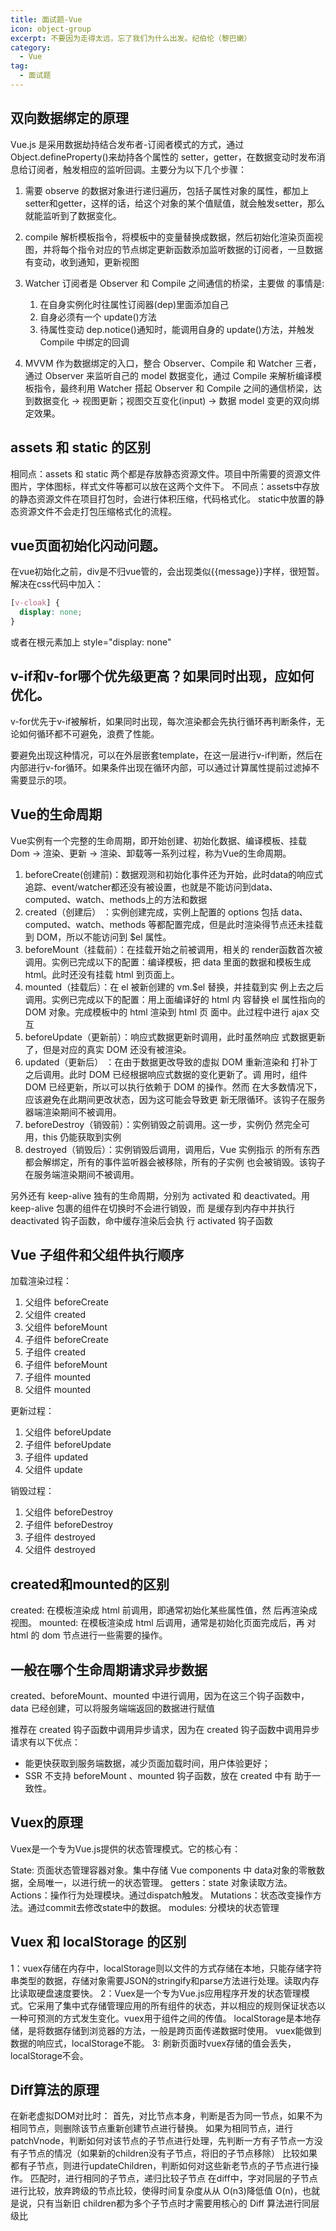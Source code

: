 ```yaml
---
title: 面试题-Vue
icon: object-group
excerpt: 不要因为走得太远，忘了我们为什么出发。纪伯伦（黎巴嫩）
category:
  - Vue
tag:
  - 面试题
---
```


## 双向数据绑定的原理

Vue.js 是采用数据劫持结合发布者-订阅者模式的方式，通过Object.defineProperty()来劫持各个属性的 setter，getter，在数据变动时发布消息给订阅者，触发相应的监听回调。主要分为以下几个步骤：

1. 需要 observe 的数据对象进行递归遍历，包括子属性对象的属性，都加上setter和getter，这样的话，给这个对象的某个值赋值，就会触发setter，那么就能监听到了数据变化。

2. compile 解析模板指令，将模板中的变量替换成数据，然后初始化渲染页面视图，并将每个指令对应的节点绑定更新函数添加监听数据的订阅者，一旦数据有变动，收到通知，更新视图

3. Watcher 订阅者是 Observer 和 Compile 之间通信的桥梁，主要做
的事情是: 
    1. 在自身实例化时往属性订阅器(dep)里面添加自己
    2. 自身必须有一个 update()方法
    3. 待属性变动 dep.notice()通知时，能调用自身的 update()方法，并触发 Compile 中绑定的回调

4. MVVM 作为数据绑定的入口，整合 Observer、Compile 和 Watcher
三者，通过 Observer 来监听自己的 model 数据变化，通过 Compile
来解析编译模板指令，最终利用 Watcher 搭起 Observer 和 Compile
之间的通信桥梁，达到数据变化 -> 视图更新；视图交互变化(input)
-> 数据 model 变更的双向绑定效果。

## assets 和 static 的区别

相同点：assets 和 static 两个都是存放静态资源文件。项目中所需要的资源文件图片，字体图标，样式文件等都可以放在这两个文件下。
不同点：assets中存放的静态资源文件在项目打包时，会进行体积压缩，代码格式化。
static中放置的静态资源文件不会走打包压缩格式化的流程。

## vue页面初始化闪动问题。

在vue初始化之前，div是不归vue管的，会出现类似{{message}}字样，很短暂。
解决在css代码中加入：
```css
[v-cloak] {
  display: none;
}
```
或者在根元素加上 style="display: none"

## v-if和v-for哪个优先级更高？如果同时出现，应如何优化。

v-for优先于v-if被解析，如果同时出现，每次渲染都会先执行循环再判断条件，无论如何循环都不可避免，浪费了性能。

要避免出现这种情况，可以在外层嵌套template，在这一层进行v-if判断，然后在内部进行v-for循环。如果条件出现在循环内部，可以通过计算属性提前过滤掉不需要显示的项。

## Vue的生命周期

Vue实例有一个完整的生命周期，即开始创建、初始化数据、编译模板、挂载Dom -> 渲染、更新 -> 渲染、卸载等一系列过程，称为Vue的生命周期。

1. beforeCreate(创建前)：数据观测和初始化事件还为开始，此时data的响应式追踪、event/watcher都还没有被设置，也就是不能访问到data、computed、watch、methods上的方法和数据
2. created（创建后） ：实例创建完成，实例上配置的 options 包括 data、computed、watch、methods 等都配置完成，但是此时渲染得节点还未挂载到 DOM，所以不能访问到 $el 属性。
3. beforeMount（挂载前）：在挂载开始之前被调用，相关的 render函数首次被调用。实例已完成以下的配置：编译模板，把 data 里面的数据和模板生成 html。此时还没有挂载 html 到页面上。
4. mounted（挂载后）：在 el 被新创建的 vm.$el 替换，并挂载到实
例上去之后调用。实例已完成以下的配置：用上面编译好的 html 内
容替换 el 属性指向的 DOM 对象。完成模板中的 html 渲染到 html 页
面中。此过程中进行 ajax 交互
5. beforeUpdate（更新前）：响应式数据更新时调用，此时虽然响应
式数据更新了，但是对应的真实 DOM 还没有被渲染。
6. updated（更新后） ：在由于数据更改导致的虚拟 DOM 重新渲染和
打补丁之后调用。此时 DOM 已经根据响应式数据的变化更新了。调
用时，组件 DOM 已经更新，所以可以执行依赖于 DOM 的操作。然而
在大多数情况下，应该避免在此期间更改状态，因为这可能会导致更
新无限循环。该钩子在服务器端渲染期间不被调用。
7. beforeDestroy（销毁前）：实例销毁之前调用。这一步，实例仍
然完全可用，this 仍能获取到实例
8. destroyed（销毁后）：实例销毁后调用，调用后，Vue 实例指示
的所有东西都会解绑定，所有的事件监听器会被移除，所有的子实例
也会被销毁。该钩子在服务端渲染期间不被调用。

另外还有 keep-alive 独有的生命周期，分别为 activated 和
deactivated。用 keep-alive 包裹的组件在切换时不会进行销毁，而
是缓存到内存中并执行 deactivated 钩子函数，命中缓存渲染后会执
行 activated 钩子函数

## Vue 子组件和父组件执行顺序

加载渲染过程：

1. 父组件 beforeCreate
2. 父组件 created
3. 父组件 beforeMount
4. 子组件 beforeCreate
5. 子组件 created
6. 子组件 beforeMount
7. 子组件 mounted
8. 父组件 mounted

更新过程：
1. 父组件 beforeUpdate
2. 子组件 beforeUpdate
3. 子组件 updated
4. 父组件 update

销毁过程：

1. 父组件 beforeDestroy
2. 子组件 beforeDestroy
3. 子组件 destroyed
4. 父组件 destroyed

## created和mounted的区别

created: 在模板渲染成 html 前调用，即通常初始化某些属性值，然
后再渲染成视图。
mounted: 在模板渲染成 html 后调用，通常是初始化页面完成后，再
对 html 的 dom 节点进行一些需要的操作。

## 一般在哪个生命周期请求异步数据

created、beforeMount、mounted 中进行调用，因为在这三个钩子函数中，data 已经创建，可以将服务端端返回的数据进行赋值

推荐在 created 钩子函数中调用异步请求，因为在 created 钩子函数中调用异步请求有以下优点：
+ 能更快获取到服务端数据，减少页面加载时间，用户体验更好；
+ SSR 不支持 beforeMount 、mounted 钩子函数，放在 created 中有
助于一致性。

## Vuex的原理

Vuex是一个专为Vue.js提供的状态管理模式。它的核心有：

State: 页面状态管理容器对象。集中存储 Vue components 中 data对象的零散数据，全局唯一，以进行统一的状态管理。
getters：state 对象读取方法。
Actions：操作行为处理模块。通过dispatch触发。
Mutations：状态改变操作方法。通过commit去修改state中的数据。
modules: 分模块的状态管理

## Vuex 和 localStorage 的区别

1：vuex存储在内存中，localStorage则以文件的方式存储在本地，只能存储字符串类型的数据，存储对象需要JSON的stringify和parse方法进行处理。读取内存比读取硬盘速度要快。
2：Vuex是一个专为Vue.js应用程序开发的状态管理模式。它采用了集中式存储管理应用的所有组件的状态，并以相应的规则保证状态以一种可预测的方式发生变化。vuex用于组件之间的传值。
localStorage是本地存储，是将数据存储到浏览器的方法，一般是跨页面传递数据时使用。
vuex能做到数据的响应式，localStorage不能。
3: 刷新页面时vuex存储的值会丢失，localStorage不会。

## Diff算法的原理

在新老虚拟DOM对比时：
首先，对比节点本身，判断是否为同一节点，如果不为相同节点，则删除该节点重新创建节点进行替换。
如果为相同节点，进行patchVnode，判断如何对该节点的子节点进行处理，先判断一方有子节点一方没有子节点的情况（如果新的children没有子节点，将旧的子节点移除）
比较如果都有子节点，则进行updateChildren，判断如何对这些新老节点的子节点进行操作。
匹配时，进行相同的子节点，递归比较子节点
在diff中，字对同层的子节点进行比较，放弃跨级的节点比较，使得时间复杂度从从 O(n3)降低值 O(n)，也就是说，只有当新旧 children都为多个子节点时才需要用核心的 Diff 算法进行同层级比

